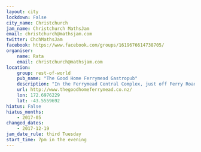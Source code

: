 ```yaml
---
layout: city                                           
lockdown: False
city_name: Christchurch
jam_name: Christchurch MathsJam
email: christchurch@mathsjam.com
twitter: ChchMathsJam
facebook: https://www.facebook.com/groups/1619676614738705/
organiser:
    name: Rata
    email: christchurch@mathsjam.com
location:
    group: rest-of-world
    pub_name: "The Good Home Ferrymead Gastropub"
    description: "In the Ferrymead Central Complex, just off Ferry Road"
    url: http://www.thegoodhomeferrymead.co.nz/
    lon: 172.6976229
    lat: -43.5559692
hiatus: False
hiatus_months:
    - 2017-05
changed_dates:
    - 2017-12-19
jam_date_rule: third Tuesday
start_time: 7pm in the evening
---
```

